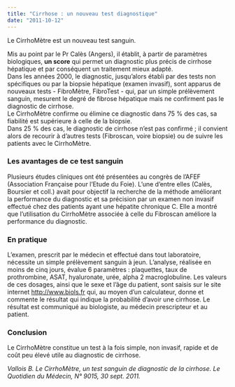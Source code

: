 ```yaml
---
title: "Cirrhose : un nouveau test diagnostique"
date: "2011-10-12"
---
```


Le CirrhoMètre est un nouveau test sanguin.

Mis au point par le Pr Calès (Angers), il établit, à partir de paramètres biologiques, **un score** qui permet un diagnostic plus précis de cirrhose hépatique et par conséquent un traitement mieux adapté.  
Dans les années 2000, le diagnostic, jusqu’alors établi par des tests non spécifiques ou par la biopsie hépatique (examen invasif), sont apparus de nouveaux tests - FibroMètre, FibroTest - qui, par un simple prélèvement sanguin, mesurent le degré de fibrose hépatique mais ne confirment pas le diagnostic de cirrhose.  
Le CirrhoMètre confirme ou élimine ce diagnostic dans 75 % des cas, sa fiabilité est supérieure à celle de la biopsie.  
Dans 25 % des cas, le diagnostic de cirrhose n’est pas confirmé ; il convient alors de recourir à d’autres tests (Fibroscan, voire biopsie) ou de suivre les patients avec le CirrhoMètre.

### Les avantages de ce test sanguin

Plusieurs études cliniques ont été présentées au congrès de l’AFEF (Association Française pour l’Etude du Foie). L’une d’entre elles (Calès, Boursier et coll.) avait pour objectif la recherche de la méthode améliorant la performance du diagnostic et sa précision par un examen non invasif effectué chez des patients ayant une hépatite chronique C. Elle a montré que l’utilisation du CirrhoMètre associée à celle du Fibroscan améliore la performance du diagnostic.

### En pratique

L’examen, prescrit par le médecin et effectué dans tout laboratoire, nécessite un simple prélèvement sanguin à jeun. L’analyse, réalisée en moins de cinq jours, évalue 6 paramètres : plaquettes, taux de prothrombine, ASAT, hyaluronate, urée, alpha 2 macroglobuline. Les valeurs de ces dosages, ainsi que le sexe et l’âge du patient, sont saisis sur le site internet <http://www.biols.fr> qui, au moyen d’un calculateur, donne et commente le résultat qui indique la probabilité d’avoir une cirrhose. Le résultat est communiqué au biologiste, au médecin prescripteur et au patient.

### Conclusion

Le CirrhoMètre constitue un test à la fois simple, non invasif, rapide et de coût peu élevé utile au diagnostic de cirrhose.

*Vallois B. Le CirrhoMètre, un test sanguin de diagnostic de la cirrhose. Le Quotidien du Médecin, N° 9015, 30 sept. 2011.*
